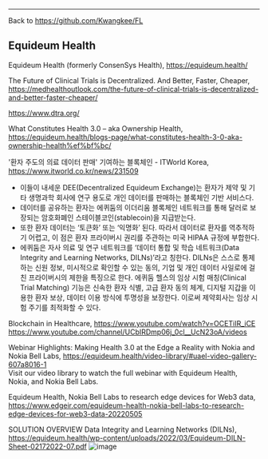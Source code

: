 ***
Back to https://github.com/Kwangkee/FL

## Equideum Health
Equideum Health (formerly ConsenSys Health), https://equideum.health/ 


The Future of Clinical Trials is Decentralized. And Better, Faster, Cheaper, https://medhealthoutlook.com/the-future-of-clinical-trials-is-decentralized-and-better-faster-cheaper/

https://www.dtra.org/

What Constitutes Health 3.0 – aka Ownership Health, https://equideum.health/blogs-page/what-constitutes-health-3-0-aka-ownership-health%ef%bf%bc/


'환자 주도의 의료 데이터 판매' 기여하는 블록체인 - ITWorld Korea, https://www.itworld.co.kr/news/231509   
- 이들이 내세운 DEE(Decentralized Equideum Exchange)는 환자가 제약 및 기타 생명과학 회사에 연구 용도로 개인 데이터를 판매하는 블록체인 기반 서비스다. 
- 데이터를 공유하는 환자는 에퀴둠의 이더리움 블록체인 네트워크를 통해 달러로 보장되는 암호화폐인 스테이블코인(stablecoin)을 지급받는다. 
- 또한 환자 데이터는 ‘토큰화’ 또는 ‘익명화’ 된다. 따라서 데이터로 환자를 역추적하기 어렵고, 이 점은 환자 프라이버시 권리를 주관하는 미국 HIPAA 규정에 부합한다. 
- 에퀴둠은 자사 의료 및 연구 네트워크를 ‘데이터 통합 및 학습 네트워크(Data Integrity and Learning Networks, DILNs)’라고 칭한다. DILNs은 스스로 통제하는 신원 정보, 미시적으로 확인할 수 있는 동의, 기업 및 개인 데이터 사일로에 걸친 프라이버시의 제한을 특징으로 한다. 
에퀴둠 헬스의 임상 시험 매칭(Clinical Trial Matching) 기능은 신속한 환자 식별, 고급 환자 동의 체계, 디지털 지갑을 이용한 환자 보상, 데이터 이용 방식에 투명성을 보장한다. 이로써 제약회사는 임상 시험 주기를 최적화할 수 있다.

Blockchain in Healthcare, https://www.youtube.com/watch?v=OCETiIR_iCE 
https://www.youtube.com/channel/UCbIRDmp06j_0cl__UcN23oA/videos

Webinar Highlights: Making Health 3.0 at the Edge a Reality with Nokia and Nokia Bell Labs, https://equideum.health/video-library/#uael-video-gallery-607a8016-1   
Visit our video library to watch the full webinar with Equideum Health, Nokia, and Nokia Bell Labs.

Equideum Health, Nokia Bell Labs to research edge devices for Web3 data, https://www.edgeir.com/equideum-health-nokia-bell-labs-to-research-edge-devices-for-web3-data-20220505 


SOLUTION OVERVIEW Data Integrity and Learning Networks (DILNs), https://equideum.health/wp-content/uploads/2022/03/Equideum-DILN-Sheet-02172022-07.pdf
![image](https://user-images.githubusercontent.com/109835677/182056763-24bfd2f7-256b-42ac-a09a-b8a75daec14f.png)
